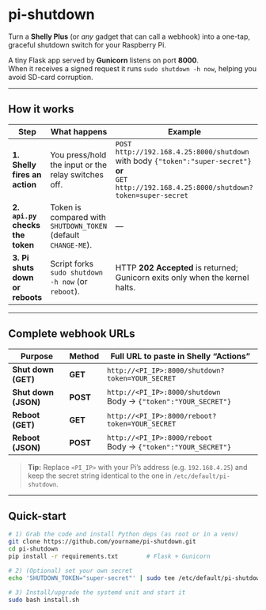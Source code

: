 # pi-shutdown

Turn a **Shelly Plus** (or *any* gadget that can call a webhook) into a one-tap,
graceful shutdown switch for your Raspberry Pi.

A tiny Flask app served by **Gunicorn** listens on port **8000**.  
When it receives a signed request it runs `sudo shutdown -h now`, helping you
avoid SD-card corruption.

---

## How it works

| Step | What happens | Example |
|------|--------------|---------|
| **1. Shelly fires an action** | You press/hold the input or the relay switches off. | `POST http://192.168.4.25:8000/shutdown` with body `{"token":"super-secret"}` **or**<br>`GET  http://192.168.4.25:8000/shutdown?token=super-secret` |
| **2. `api.py` checks the token** | Token is compared with `SHUTDOWN_TOKEN` (default `CHANGE-ME`). | — |
| **3. Pi shuts down or reboots** | Script forks `sudo shutdown -h now` (or `reboot`). | HTTP **202 Accepted** is returned; Gunicorn exits only when the kernel halts. |

---

## Complete webhook URLs

| Purpose | Method | Full URL to paste in Shelly “Actions” |
|---------|--------|---------------------------------------|
| **Shut down (GET)** | **GET** | `http://<PI_IP>:8000/shutdown?token=YOUR_SECRET` |
| **Shut down (JSON)** | **POST** | `http://<PI_IP>:8000/shutdown`<br>Body → `{"token":"YOUR_SECRET"}` |
| **Reboot (GET)** | **GET** | `http://<PI_IP>:8000/reboot?token=YOUR_SECRET` |
| **Reboot (JSON)** | **POST** | `http://<PI_IP>:8000/reboot`<br>Body → `{"token":"YOUR_SECRET"}` |

> **Tip:** Replace `<PI_IP>` with your Pi’s address (e.g. `192.168.4.25`) and
> keep the secret string identical to the one in `/etc/default/pi-shutdown`.

---

## Quick-start

```bash
# 1) Grab the code and install Python deps (as root or in a venv)
git clone https://github.com/yourname/pi-shutdown.git
cd pi-shutdown
pip install -r requirements.txt        # Flask + Gunicorn

# 2) (Optional) set your own secret
echo 'SHUTDOWN_TOKEN="super-secret"' | sudo tee /etc/default/pi-shutdown

# 3) Install/upgrade the systemd unit and start it
sudo bash install.sh
